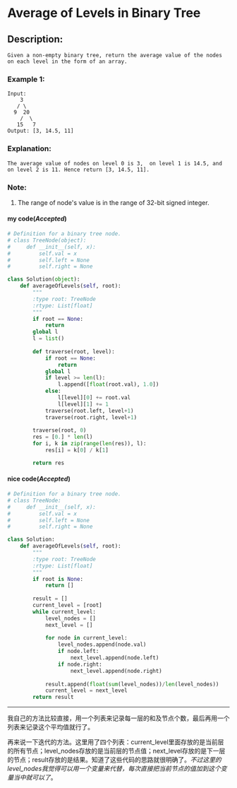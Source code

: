 # Average of Levels in Binary Tree
## Description:
```
Given a non-empty binary tree, return the average value of the nodes on each level in the form of an array.
```
### Example 1:
```
Input:
    3
   / \
  9  20
    /  \
   15   7
Output: [3, 14.5, 11]
```
### Explanation:
```
The average value of nodes on level 0 is 3,  on level 1 is 14.5, and on level 2 is 11. Hence return [3, 14.5, 11].
```
### Note:

   1. The range of node's value is in the range of 32-bit signed integer.
#### my code(*Accepted*)
```python
# Definition for a binary tree node.
# class TreeNode(object):
#     def __init__(self, x):
#         self.val = x
#         self.left = None
#         self.right = None

class Solution(object):
    def averageOfLevels(self, root):
        """
        :type root: TreeNode
        :rtype: List[float]
        """
        if root == None:
            return
        global l
        l = list()
        
        def traverse(root, level):
            if root == None:
                return
            global l
            if level >= len(l):
                l.append([float(root.val), 1.0])
            else:
                l[level][0] += root.val
                l[level][1] += 1
            traverse(root.left, level+1)
            traverse(root.right, level+1)
        
        traverse(root, 0)
        res = [0.] * len(l)
        for i, k in zip(range(len(res)), l):
            res[i] = k[0] / k[1]

        return res
```        
#### nice code(*Accepted*)
```python
# Definition for a binary tree node.
# class TreeNode:
#     def __init__(self, x):
#         self.val = x
#         self.left = None
#         self.right = None

class Solution:
    def averageOfLevels(self, root):
        """
        :type root: TreeNode
        :rtype: List[float]
        """
        if root is None:
            return []
        
        result = []
        current_level = [root]
        while current_level:
            level_nodes = []
            next_level = []
            
            for node in current_level:
                level_nodes.append(node.val)
                if node.left:
                    next_level.append(node.left)
                if node.right:
                    next_level.append(node.right)
            
            result.append(float(sum(level_nodes))/len(level_nodes))
            current_level = next_level
        return result 
```
******************************************
我自己的方法比较直接，用一个列表来记录每一层的和及节点个数，最后再用一个列表来记录这个平均值就行了。

再来说一下迭代的方法。这里用了四个列表：current_level里面存放的是当前层的所有节点；level_nodes存放的是当前层的节点值；next_level存放的是下一层的节点；result存放的是结果。知道了这些代码的思路就很明确了。*不过这里的level_nodes我觉得可以用一个变量来代替，每次直接把当前节点的值加到这个变量当中就可以了*。
